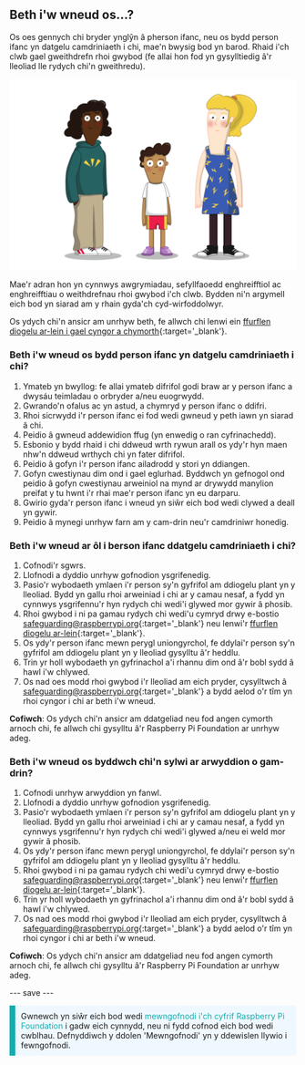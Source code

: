 ## Beth i'w wneud os…?

Os oes gennych chi bryder ynglŷn â pherson ifanc, neu os bydd person ifanc yn datgelu camdriniaeth i chi, mae'n bwysig bod yn barod. Rhaid i'ch clwb gael gweithdrefn rhoi gwybod (fe allai hon fod yn gysylltiedig â'r lleoliad lle rydych chi'n gweithredu).

![Tri o bobl ifanc yn sefyll.](images/8-Diverse-Mix-2.png)

Mae'r adran hon yn cynnwys awgrymiadau, sefyllfaoedd enghreifftiol ac enghreifftiau o weithdrefnau rhoi gwybod i'ch clwb. Bydden ni'n argymell eich bod yn siarad am y rhain gyda'ch cyd-wirfoddolwyr.

Os ydych chi'n ansicr am unrhyw beth, fe allwch chi lenwi ein [ffurflen diogelu ar-lein i gael cyngor a chymorth](https://form.raspberrypi.org/f/safeguarding-concern-form){:target='_blank'}.

### Beth i'w wneud os bydd person ifanc yn datgelu camdriniaeth i chi?

1. Ymateb yn bwyllog: fe allai ymateb difrifol godi braw ar y person ifanc a dwysáu teimladau o orbryder a/neu euogrwydd.
1. Gwrando'n ofalus ac yn astud, a chymryd y person ifanc o ddifri.
1. Rhoi sicrwydd i'r person ifanc ei fod wedi gwneud y peth iawn yn siarad â chi.
1. Peidio â gwneud addewidion ffug (yn enwedig o ran cyfrinachedd).
1. Esbonio y bydd rhaid i chi ddweud wrth rywun arall os ydy'r hyn maen nhw'n ddweud wrthych chi yn fater difrifol.
1. Peidio â gofyn i'r person ifanc ailadrodd y stori yn ddiangen.
1. Gofyn cwestiynau dim ond i gael eglurhad. Byddwch yn gefnogol ond peidio â gofyn cwestiynau arweiniol na mynd ar drywydd manylion preifat y tu hwnt i'r rhai mae'r person ifanc yn eu darparu.
1. Gwirio gyda'r person ifanc i wneud yn siŵr eich bod wedi clywed a deall yn gywir.
1. Peidio â mynegi unrhyw farn am y cam-drin neu'r camdriniwr honedig.

### Beth i'w wneud ar ôl i berson ifanc ddatgelu camdriniaeth i chi?

1. Cofnodi'r sgwrs.
1. Llofnodi a dyddio unrhyw gofnodion ysgrifenedig.
1. Pasio'r wybodaeth ymlaen i'r person sy'n gyfrifol am ddiogelu plant yn y lleoliad. Bydd yn gallu rhoi arweiniad i chi ar y camau nesaf, a fydd yn cynnwys ysgrifennu'r hyn rydych chi wedi'i glywed mor gywir â phosib.
1. Rhoi gwybod i ni pa gamau rydych chi wedi'u cymryd drwy e-bostio [safeguarding@raspberrypi.org](mailto:safeguarding@raspberrypi.org){:target='_blank'} neu lenwi'r [ffurflen diogelu ar-lein](https://form.raspberrypi.org/f/safeguarding-concern-form){:target='_blank'}.
1. Os ydy'r person ifanc mewn perygl uniongyrchol, fe ddylai'r person sy'n gyfrifol am ddiogelu plant yn y lleoliad gysylltu â'r heddlu.
1. Trin yr holl wybodaeth yn gyfrinachol a'i rhannu dim ond â'r bobl sydd â hawl i'w chlywed.
1. Os nad oes modd rhoi gwybod i'r lleoliad am eich pryder, cysylltwch â [safeguarding@raspberrypi.org](mailto:safeguarding@raspberrypi.org){:target='_blank'} a bydd aelod o'r tîm yn rhoi cyngor i chi ar beth i'w wneud.

**Cofiwch**: Os ydych chi'n ansicr am ddatgeliad neu fod angen cymorth arnoch chi, fe allwch chi gysylltu â'r Raspberry Pi Foundation ar unrhyw adeg.

### Beth i'w wneud os byddwch chi'n sylwi ar arwyddion o gam-drin?

1. Cofnodi unrhyw arwyddion yn fanwl.
1. Llofnodi a dyddio unrhyw gofnodion ysgrifenedig.
1. Pasio'r wybodaeth ymlaen i'r person sy'n gyfrifol am ddiogelu plant yn y lleoliad. Bydd yn gallu rhoi arweiniad i chi ar y camau nesaf, a fydd yn cynnwys ysgrifennu'r hyn rydych chi wedi'i glywed a/neu ei weld mor gywir â phosib.
1. Os ydy'r person ifanc mewn perygl uniongyrchol, fe ddylai'r person sy'n gyfrifol am ddiogelu plant yn y lleoliad gysylltu â'r heddlu.
1. Rhoi gwybod i ni pa gamau rydych chi wedi'u cymryd drwy e-bostio [safeguarding@raspberrypi.org](mailto:safeguarding@raspberrypi.org){:target='_blank'} neu lenwi'r [ffurflen diogelu ar-lein](https://form.raspberrypi.org/f/safeguarding-concern-form){:target='_blank'}.
1. Trin yr holl wybodaeth yn gyfrinachol a'i rhannu dim ond â'r bobl sydd â hawl i'w chlywed.
1. Os nad oes modd rhoi gwybod i'r lleoliad am eich pryder, cysylltwch â [safeguarding@raspberrypi.org](mailto:safeguarding@raspberrypi.org){:target='_blank'} a bydd aelod o'r tîm yn rhoi cyngor i chi ar beth i'w wneud.

**Cofiwch**: Os ydych chi'n ansicr am ddatgeliad neu fod angen cymorth arnoch chi, fe allwch chi gysylltu â'r Raspberry Pi Foundation ar unrhyw adeg.

--- save ---

<p style="border-left: solid; border-width:10px; border-color: #0faeb0; background-color: aliceblue; padding: 10px;">
Gwnewch yn siŵr eich bod wedi <span style="color: #0faeb0">mewngofnodi i'ch cyfrif Raspberry Pi Foundation</span> i gadw eich cynnydd, neu ni fydd cofnod eich bod wedi cwblhau. Defnyddiwch y ddolen 'Mewngofnodi' yn y ddewislen llywio i fewngofnodi.
</p>
